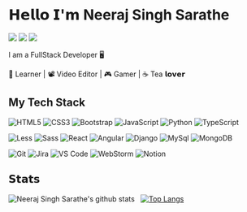 # 𝗛𝗲𝗹𝗹𝗼 𝗜'𝗺 Neeraj  Singh Sarathe 

[![](https://img.shields.io/badge/-@neerajsinghsarathe-%23181717?style=flat&logo=github)](https://github.com/neerajsinghsarathe)
[![](https://img.shields.io/badge/-@neeru.sarathe-f0f0f0?style=flat&logo=instagram)](http://www.instagram.com/neeru.sarathe)
[![](https://img.shields.io/badge/-@neerusarathe-%231DA1F2?style=flat&logo=twitter&logoColor=ffffff)](https://twitter.com/neerusarathe)


I am a FullStack Developer 🖥️

📖 Learner | 📽️ Video Editor | 🎮 Gamer | ☕ Tea 𝗹𝗼𝘃𝗲𝗿 


## __My Tech Stack__

![HTML5](https://img.shields.io/badge/-HTML5-%23E44D27?style=flat&logo=html5&logoColor=ffffff)
![CSS3](https://img.shields.io/badge/-CSS3-%231572B6?style=flat&logo=css3)
![Bootstrap](https://img.shields.io/badge/-Bootstrap-%23ffffff?style=flat&logo=bootstrap)
![JavaScript](https://img.shields.io/badge/-JavaScript-%23F7DF1C?style=flat&logo=javascript&logoColor=000000&labelColor=%23F7DF1C&color=%23FFCE5A)
![Python](https://img.shields.io/badge/Python-14354C?style=flat&logo=python&logoColor=white)
![TypeScript](https://img.shields.io/badge/-TypeScript-007ACC?style=flat&logo=typescript&logoColor=white)

![Less](https://img.shields.io/badge/-Less-%231d365d?style=flat&logo=less&logoColor=ffffff)
![Sass](https://img.shields.io/badge/-Sass-%23CC6699?style=flat&logo=sass&logoColor=ffffff)
![React](https://img.shields.io/badge/-React-%23282C34?style=flat&logo=react)
![Angular](https://img.shields.io/badge/-Angular-%23EC4A3F?style=flat&logo=angular)
![Django](https://img.shields.io/badge/-Django-181d27?style=flat&logo=django)
![MySql](https://img.shields.io/badge/-MySQL-e0e0e0?style=flat&logo=mysql)
![MongoDB](https://img.shields.io/badge/-MongoDB-187f58?style=flat&logo=mongodb&logoColor=white)

![Git](https://img.shields.io/badge/-Git-%23F05032?style=flat&logo=git&logoColor=%23ffffff)
![Jira](https://img.shields.io/badge/Jira-0052CC?style=flat&logo=Jira&logoColor=white)
![VS Code](https://img.shields.io/badge/-VSCode-%23007ACC?style=flat&logo=visual-studio-code)
![WebStorm](https://img.shields.io/badge/webstorm-F0F0F0?style=flat&logo=webstorm&logoColor=black)
![Notion](https://img.shields.io/badge/Notion-000000?style=flat&logo=notion&logoColor=white)

## 𝗦𝘁𝗮𝘁𝘀

![Neeraj Singh Sarathe's github stats](https://github-readme-stats.vercel.app/api?username=neerajsinghsarathe&show_icons=true&theme=dracula) &nbsp;
[![Top Langs](https://github-readme-stats.vercel.app/api/top-langs/?username=neerajsinghsarathe&layout=compact)](https://github.com/anuraghazra/github-readme-stats)
